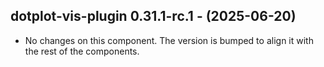   ## dotplot-vis-plugin 0.31.1-rc.1 - (2025-06-20)
  
  * No changes on this component. The version is bumped to align it
    with the rest of the components.
